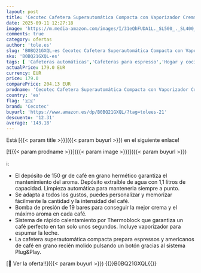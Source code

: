 ```yaml
---
layout: post
title: 'Cecotec Cafetera Superautomática Compacta con Vaporizador Cremmaet Compact Steam. 1350W  19 Bares  Sistema Thermoblock  Depósito Café en Grano 150gr con Molinillo y 1 1 L de Agua'
date: 2025-09-11 12:27:18
image: 'https://m.media-amazon.com/images/I/31eQhFUDA1L._SL500_._SL400_.jpg'
comments: true
category: ofertas
author: 'tole.es'
slug: 'B0BQ21GXQL-es Cecotec Cafetera Superautomática Compacta con Vaporizador...'
sku: 'B0BQ21GXQL-es'
tags: [ 'Cafeteras automáticas','Cafeteras para espresso','Hogar y cocina','Máquinas cafeteras','Utensilios para café y té','cafetera','cecotec','🇪🇸', ]
actualPrice: 179.0 EUR
currency: EUR
price: 179.0
comparePrice: 204.13 EUR
prodname: 'Cecotec Cafetera Superautomática Compacta con Vaporizador Cremmaet Compact Steam. 1350W  19 Bares  Sistema Thermoblock  Depósito Café en Grano 150gr con Molinillo y 1 1 L de Agua'
country: 'es'
flag: '🇪🇸'
brand: 'Cecotec'
buyurl: 'https://www.amazon.es/dp/B0BQ21GXQL/?tag=tolees-21'
descuento: '12.31'
average: '143.18'
---
```


Está [{{< param title >}}]({{< param buyurl >}}) en el siguiente enlace!

[![{{< param prodname >}}]({{< param image >}})]({{< param buyurl >}})

ℹ️:

- El depósito de 150 gr de café en grano hermético garantiza el mantenimiento del aroma. Depósito extraíble de agua con 1,1 litros de capacidad. Limpieza automática para mantenerla siempre a punto.
- Se adapta a todos los gustos, puedes personalizar y memorizar fácilmente la cantidad y la intensidad del café.
- Bomba de presión de 19 bares para conseguir la mejor crema y el máximo aroma en cada café.
- Sistema de rápido calentamiento por Thermoblock que garantiza un café perfecto en tan solo unos segundos. Incluye vaporizador para espumar la leche.
- La cafetera superautomática compacta prepara espressos y americanos de café en grano recién molido pulsando un botón gracias al sistema Plug&Play.

[🛒 Ver la oferta!!]({{< param buyurl >}})
{{<world>}}B0BQ21GXQL{{</world>}}
